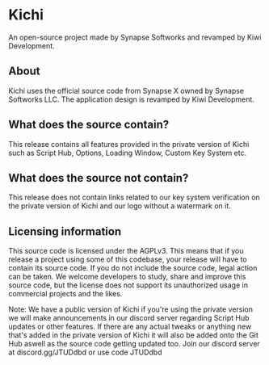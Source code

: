 # Kichi
An open-source project made by Synapse Softworks and revamped by Kiwi Development.

## About
Kichi uses the official source code from Synapse X owned by Synapse Softworks LLC. The application design is revamped by Kiwi Development.

## What does the source contain?
This release contains all features provided in the private version of Kichi such as Script Hub, Options, Loading Window, Custom Key System etc.

## What does the source not contain?
This release does not contain links related to our key system verification on the private version of Kichi and our logo without a watermark on it.

## Licensing information
This source code is licensed under the AGPLv3. This means that if you release a project using some of this codebase, your release will have to contain its source code. If you do not include the source code, legal action can be taken. We welcome developers to study, share and improve this source code, but the license does not support its unauthorized usage in commercial projects and the likes.

Note: We have a public version of Kichi if you're using the private version we will make announcements in our discord server regarding Script Hub updates or other features. If there are any actual tweaks or anything new that's added in the private version of Kichi it will also be added onto the Git Hub aswell as the source code getting updated too. Join our discord server at discord.gg/JTUDdbd or use code JTUDdbd
